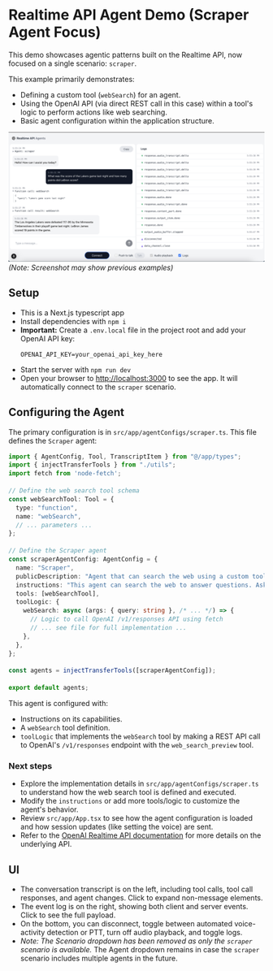 # Realtime API Agent Demo (Scraper Agent Focus)

This demo showcases agentic patterns built on the Realtime API, now focused on a single scenario: `scraper`.

This example primarily demonstrates:
- Defining a custom tool (`webSearch`) for an agent.
- Using the OpenAI API (via direct REST call in this case) within a tool's logic to perform actions like web searching.
- Basic agent configuration within the application structure.

![Screenshot of the Realtime API Agents Demo](/public/screenshot.png) 
*(Note: Screenshot may show previous examples)*

## Setup

- This is a Next.js typescript app
- Install dependencies with `npm i`
- **Important:** Create a `.env.local` file in the project root and add your OpenAI API key:
  ```
  OPENAI_API_KEY=your_openai_api_key_here
  ```
- Start the server with `npm run dev`
- Open your browser to [http://localhost:3000](http://localhost:3000) to see the app. It will automatically connect to the `scraper` scenario.

## Configuring the Agent

The primary configuration is in `src/app/agentConfigs/scraper.ts`. This file defines the `Scraper` agent:

```typescript
import { AgentConfig, Tool, TranscriptItem } from "@/app/types";
import { injectTransferTools } from "./utils";
import fetch from 'node-fetch';

// Define the web search tool schema
const webSearchTool: Tool = {
  type: "function",
  name: "webSearch",
  // ... parameters ...
};

// Define the Scraper agent
const scraperAgentConfig: AgentConfig = {
  name: "Scraper",
  publicDescription: "Agent that can search the web using a custom tool.",
  instructions: "This agent can search the web to answer questions. Ask me to search for something!",
  tools: [webSearchTool], 
  toolLogic: {
    webSearch: async (args: { query: string }, /* ... */) => {
      // Logic to call OpenAI /v1/responses API using fetch
      // ... see file for full implementation ...
    },
  },
};

const agents = injectTransferTools([scraperAgentConfig]);

export default agents;
```

This agent is configured with:
- Instructions on its capabilities.
- A `webSearch` tool definition.
- `toolLogic` that implements the `webSearch` tool by making a REST API call to OpenAI's `/v1/responses` endpoint with the `web_search_preview` tool.

### Next steps
- Explore the implementation details in `src/app/agentConfigs/scraper.ts` to understand how the web search tool is defined and executed.
- Modify the `instructions` or add more tools/logic to customize the agent's behavior.
- Review `src/app/App.tsx` to see how the agent configuration is loaded and how session updates (like setting the voice) are sent.
- Refer to the [OpenAI Realtime API documentation](https://platform.openai.com/docs/guides/realtime) for more details on the underlying API.

## UI
- The conversation transcript is on the left, including tool calls, tool call responses, and agent changes. Click to expand non-message elements.
- The event log is on the right, showing both client and server events. Click to see the full payload.
- On the bottom, you can disconnect, toggle between automated voice-activity detection or PTT, turn off audio playback, and toggle logs.
- *Note: The Scenario dropdown has been removed as only the `scraper` scenario is available.* The Agent dropdown remains in case the `scraper` scenario includes multiple agents in the future.
